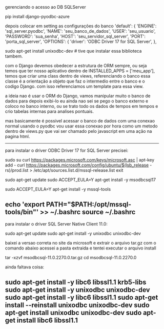 gerenciando o acesso ao DB SQLServer

pip install django-pyodbc-azure

depois colocar em setting as configurações do banco
   'default': {
        'ENGINE': 'sql_server.pyodbc',
        'NAME': 'seu_banco_de_dados',
        'USER': 'seu_usuario',
        'PASSWORD': 'sua_senha',
        'HOST': 'seu_servidor_sql_server',
        'PORT': 'porta_sql_server',
        'OPTIONS': {
            'driver': 'ODBC Driver 17 for SQL Server',
        },

sudo apt-get install unixodbc-dev # tive que instalar essa biblioteca tambem.

com o Django devemos obedecer a estrutura de ORM sempre, ou seja temos que ter nosso aplicativo dentro de INSTALLED_APPS = ['meu_app'], temos que criar uma class dentro de views, referenciando o banco essa classe é a orientação a objeto que faz o intermedio entre o banco e o codigo Django. com isso referenciamos um template para essa view.

a ideia nao é usar o ORM do Django, vamos manipular muito o banco de dados para depois exibi-lo eu ainda nao sei se pego o banco externo e coloco no banco interno, ou se trato todo os dados de tempos em tempos e crio tabelas internas para analises pontuais.

mas basicamente é possivel acessar o banco de dados com uma conexao normal usando o pyodbc vou usar essa conexao por hora como um metodo dentro de views.py que vai ser chamado pelo javascript em uma ação na pagina html.













------------------------------------------------------------------------------------------------
para instalar o driver ODBC Driver 17 for SQL Server precisei: 

sudo su
curl https://packages.microsoft.com/keys/microsoft.asc | apt-key add -
curl https://packages.microsoft.com/config/ubuntu/$(lsb_release -rs)/prod.list > /etc/apt/sources.list.d/mssql-release.list
exit


sudo apt-get update
sudo ACCEPT_EULA=Y apt-get install -y msodbcsql17


sudo ACCEPT_EULA=Y apt-get install -y mssql-tools

echo 'export PATH="$PATH:/opt/mssql-tools/bin"' >> ~/.bashrc
source ~/.bashrc
-----------------------------------------------------------------------------------------------------
para instalar o driver SQL Server Native Client 11.0:

sudo apt-get update
sudo apt-get install -y unixodbc unixodbc-dev

baixei a versao correta no site da microsoft e extrair o arquivo tar.gz com o comando abaixo acessei a pasta extraida e tentei executar o arquivo install

tar -xzvf msodbcsql-11.0.2270.0.tar.gz
cd msodbcsql-11.0.2270.0

ainda faltava coisa:

sudo apt-get install -y libc6 libssl1.1 krb5-libs
sudo apt-get install -y unixodbc unixodbc-dev
sudo apt-get install -y libc6 libssl1.1
sudo apt-get install --reinstall unixodbc unixodbc-dev
sudo apt-get install unixodbc unixodbc-dev
sudo apt-get install libc6 libssl1.1
-----------------------------------------------------------------------------------------------